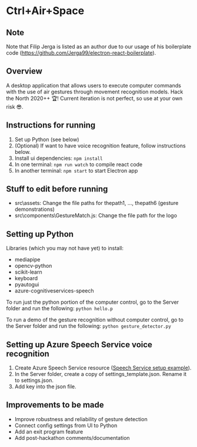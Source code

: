 # Ctrl+Air+Space

## Note
Note that Filip Jerga is listed as an author due to our usage of his boilerplate code (https://github.com/Jerga99/electron-react-boilerplate).

## Overview
A desktop application that allows users to execute computer commands with the use of air gestures through movement recognition models. Hack the North 2020++ 🏆!
Current iteration is not perfect, so use at your own risk 😎.

## Instructions for running
1. Set up Python (see below)
1. (Optional) If want to have voice recognition feature, follow instructions below.
1. Install ui dependencies: ```npm install``` </br>
1. In one terminal: ```npm run watch``` to compile react code <br/>
1. In another terminal: ```npm start``` to start Electron app

## Stuff to edit before running
- src\assets: Change the file paths for thepath1, ..., thepath6 (gesture demonstrations)
- src\components\GestureMatch.js: Change the file path for the logo

## Setting up Python
Libraries (which you may not have yet) to install:
- mediapipe
- opencv-python
- scikit-learn
- keyboard
- pyautogui
- azure-cognitiveservices-speech

To run just the python portion of the computer control, go to the Server folder and run the following: ```python hello.p ```

To run a demo of the gesture recognition without computer control, go to the Server folder and run the following: ```python gesture_detector.py```

## Setting up Azure Speech Service voice recognition
1. Create Azure Speech Service resource ([Speech Service setup example](https://github.com/MicrosoftDocs/ai-fundamentals/blob/master/02b%20-%20Speech.ipynb)). 
1. In the Server folder, create a copy of settings_template.json. Rename it to settings.json.
1. Add key into the json file.

## Improvements to be made
- Improve robustness and reliability of gesture detection
- Connect config settings from UI to Python
- Add an exit program feature
- Add post-hackathon comments/documentation
